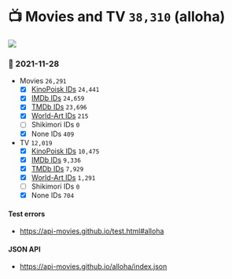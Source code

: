 # :tv: Movies and TV `38,310` (alloha)

<a href="https://API-Movies.github.io"><img src="https://API-Movies.github.io/banner.png?cache"></a>

### :date: 2021-11-28
- Movies `26,291`
  - [x] <a href="https://API-Movies.github.io/alloha/movie_kinopoisk_ids.json">KinoPoisk IDs</a> `24,441`
  - [x] <a href="https://API-Movies.github.io/alloha/movie_imdb_ids.json">IMDb IDs</a> `24,659`
  - [x] <a href="https://API-Movies.github.io/alloha/movie_tmdb_ids.json">TMDb IDs</a> `23,696`
  - [x] <a href="https://API-Movies.github.io/alloha/movie_world_art_ids.json">World-Art IDs</a> `215`
  - [ ] Shikimori IDs `0`
  - [x] None IDs `409`
- TV `12,019`
  - [x] <a href="https://API-Movies.github.io/alloha/tv_kinopoisk_ids.json">KinoPoisk IDs</a> `10,475`
  - [x] <a href="https://API-Movies.github.io/alloha/tv_imdb_ids.json">IMDb IDs</a> `9,336`
  - [x] <a href="https://API-Movies.github.io/alloha/tv_tmdb_ids.json">TMDb IDs</a> `7,929`
  - [x] <a href="https://API-Movies.github.io/alloha/tv_world_art_ids.json">World-Art IDs</a> `1,291`
  - [ ] Shikimori IDs `0`
  - [x] None IDs `704`
#### Test errors
- <a href='https://api-movies.github.io/test.html#alloha'>https://api-movies.github.io/test.html#alloha</a>
#### JSON API
- <a href='https://api-movies.github.io/alloha/index.json'>https://api-movies.github.io/alloha/index.json</a>
